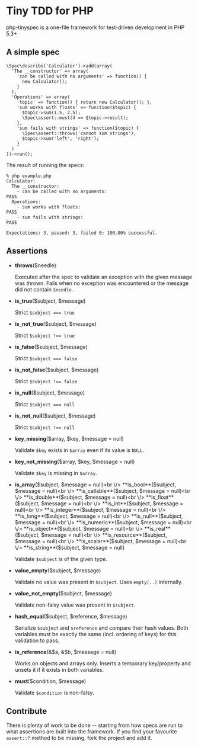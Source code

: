 # Tiny TDD for PHP

php-tinyspec is a one-file framework for test-driven development in PHP 5.3+

## A simple spec

    \Spec\describe('Calculator')->add(array(
      'The __constructor' => array(
        'can be called with no arguments' => function() {
          new Calculator();
        }
      ),
      'Operations' => array(
        'topic' => function() { return new Calculator(); },
        'sum works with floats' => function($topic) {
          $topic->sum(1.5, 2.5);
          \Spec\assert::must(4 == $topic->result);
        },
        'sum fails with strings' => function($topic) {
          \Spec\assert::throws('cannot sum strings');
          $topic->sum('left', 'right');
        }
      )
    ))->run();

The result of running the specs:

    % php example.php
    Calculator:
      The __constructor:
        - can be called with no arguments:                              PASS
      Operations:
        - sum works with floats:                                        PASS
        - sum fails with strings:                                       PASS

    Expectations: 3, passed: 3, failed 0; 100.00% successful.

## Assertions

- **throws**($needle)

   Executed after the spec to validate an exception with the given message was
   thrown. Fails when no exception was encountered or the message did not
   contain `$needle`.

- **is_true**($subject, $message)

   Strict `$subject === true`

- **is_not_true**($subject, $message)

   Strict `$subject !== true`

- **is_false**($subject, $message)

   Strict `$subject === false`

- **is_not_false**($subject, $message)

   Strict `$subject !== false`

- **is_null**($subject, $message)

   Strict `$subject === null`

- **is_not_null**($subject, $message)

   Strict `$subject !== null`

- **key_missing**($array, $key, $message = null)

   Validate `$key` exists in `$array` even if its value is `NULL`.

- **key_not_missing**($array, $key, $message = null)

   Validate `$key` is missing in `$array`.

- **is_array**($subject, $message = null)<br \/>
  **is_bool**($subject, $message = null)<br \/>
  **is_callable**($subject, $message = null)<br \/>
  **is_double**($subject, $message = null)<br \/>
  **is_float**($subject, $message = null)<br \/>
  **is_int**($subject, $message = null)<br \/>
  **is_integer**($subject, $message = null)<br \/>
  **is_long**($subject, $message = null)<br \/>
  **is_null**($subject, $message = null)<br \/>
  **is_numeric**($subject, $message = null)<br \/>
  **is_object**($subject, $message = null)<br \/>
  **is_real**($subject, $message = null)<br \/>
  **is_resource**($subject, $message = null)<br \/>
  **is_scalar**($subject, $message = null)<br \/>
  **is_string**($subject, $message = null)

  Validate `$subject` is of the given type.

- **value_empty**($subject, $message)

   Validate no value was present in `$subject`. Uses `empty(..)` internally.

- **value_not_empty**($subject, $message)

   Validate non-falsy value was present in `$subject`.

- **hash_equal**($subject, $reference, $message)

   Serialize `$subject` and `$reference` and compare their hash values. Both
   variables must be exactly the same (incl. ordering of keys) for this
   validation to pass.

- **is_reference**(&$a, &$b, $message = null)

   Works on objects and arrays only. Inserts a temporary key/property and
   unsets it if it exists in both variables.

- **must**($condition, $message)

   Validate `$condition` is non-falsy.

## Contribute

There is plenty of work to be done -- starting from how specs are run to what
assertions are built into the framework. If you find your favourite `assert::?`
method to be missing, fork the project and add it.
